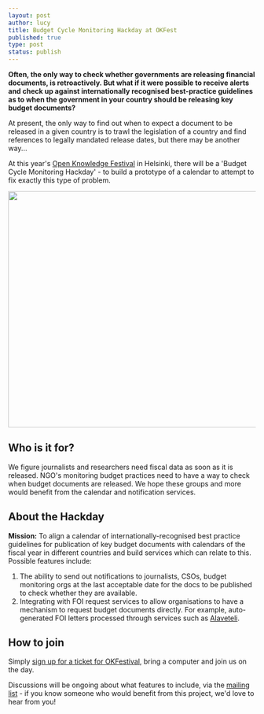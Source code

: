 ```yaml
---
layout: post
author: lucy
title: Budget Cycle Monitoring Hackday at OKFest
published: true
type: post
status: publish
---
```


**Often, the only way to check whether governments are releasing financial documents, is retroactively. But what if it were possible to receive alerts and check up against internationally recognised best-practice guidelines as to when the government in your country should be releasing key budget documents?** 

At present, the only way to find out when to expect a document to be released in a given country is to trawl the legislation of a country and find references to legally mandated release dates, but there may be another way...

At this year's [Open Knowledge Festival](http://okfestival.org/) in Helsinki, there will be a 'Budget Cycle Monitoring Hackday' - to build a prototype of a calendar to attempt to fix exactly this type of problem. 

<img alt="" src="http://farm9.staticflickr.com/8163/7374929594_287879a931_z.jpg" title="OKFest planning" class="alignnone" width="640" height="480" />

## Who is it for?

We figure journalists and researchers need fiscal data as soon as it is released. NGO's monitoring budget practices need to have a way to check when budget documents are released. We hope these groups and more would benefit from the calendar and notification services.

## About the Hackday 

**Mission:** To align a calendar of internationally-recognised best practice guidelines for publication of key budget documents with calendars of the fiscal year in different countries and build services which can relate to this. Possible features include: 

1. The ability to send out notifications to journalists, CSOs, budget monitoring orgs
at the last acceptable date for the docs to be published to check whether they are available.
2. Integrating with FOI request services to allow organisations to have a mechanism to request budget documents directly. For example, auto-generated FOI letters processed through services such as [Alaveteli](http://www.alaveteli.org/). 

## How to join 

Simply [sign up for a ticket for OKFestival](http://okfestival.org/tickets-and-bursaries/), bring a computer and join us on the day. 

Discussions will be ongoing about what features to include, via the [mailing list](http://lists.okfn.org/mailman/listinfo/openspending) - if you know someone who would benefit from this project, we'd love to hear from you!

